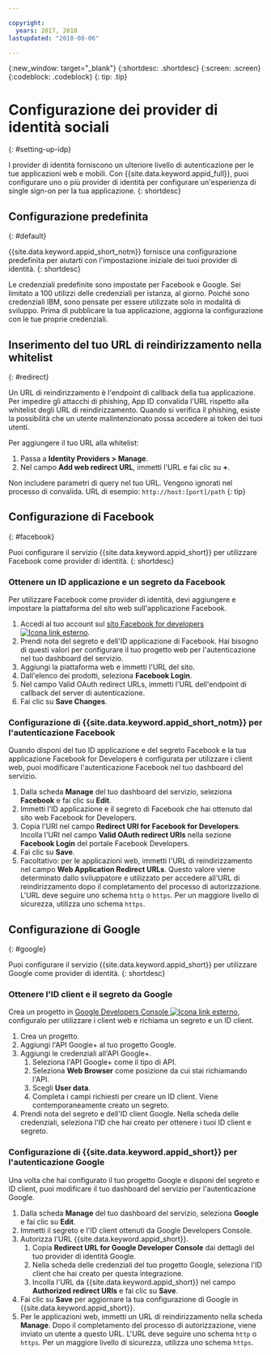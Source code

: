 ```yaml
---

copyright:
  years: 2017, 2018
lastupdated: "2018-08-06"

---
```


{:new_window: target="_blank"}
{:shortdesc: .shortdesc}
{:screen: .screen}
{:codeblock: .codeblock}
{: tip: .tip}

# Configurazione dei provider di identità sociali
{: #setting-up-idp}

I provider di identità forniscono un ulteriore livello di autenticazione per le tue applicazioni web e mobili. Con {{site.data.keyword.appid_full}}, puoi configurare uno o più provider di identità per configurare un'esperienza di single sign-on per la tua applicazione.
{: shortdesc}

## Configurazione predefinita
{: #default}

{{site.data.keyword.appid_short_notm}} fornisce una configurazione predefinita per aiutarti con l'impostazione iniziale dei tuoi provider di identità.
{: shortdesc}

Le credenziali predefinite sono impostate per Facebook e Google. Sei limitato a 100 utilizzi delle credenziali per istanza, al giorno. Poiché sono credenziali IBM, sono pensate per essere utilizzate solo in modalità di sviluppo. Prima di pubblicare la tua applicazione, aggiorna la configurazione con le tue proprie credenziali.

## Inserimento del tuo URL di reindirizzamento nella whitelist
{: #redirect}

Un URL di reindirizzamento è l'endpoint di callback della tua applicazione. Per impedire gli attacchi di phishing, App ID convalida l'URL rispetto alla whitelist degli URL di reindirizzamento. Quando si verifica il phishing, esiste la possibilità che un utente malintenzionato possa accedere ai token dei tuoi utenti.

Per aggiungere il tuo URL alla whitelist:

1. Passa a **Identity Providers > Manage**.
2. Nel campo **Add web redirect URL**, immetti l'URL e fai clic su **+**.

Non includere parametri di query nel tuo URL. Vengono ignorati nel processo di convalida. URL di esempio: `http://host:[port]/path`
{: tip}


## Configurazione di Facebook
{: #facebook}

Puoi configurare il servizio {{site.data.keyword.appid_short}} per utilizzare Facebook come provider di identità.
{: shortdesc}

### Ottenere un ID applicazione e un segreto da Facebook

Per utilizzare Facebook come provider di identità, devi aggiungere e impostare la piattaforma del sito web sull'applicazione Facebook.

1. Accedi al tuo account sul <a href="https://developers.facebook.com/docs/apps/register" target="_blank">sito Facebook for developers <img src="../../icons/launch-glyph.svg" alt="Icona link esterno"></a>.
2. Prendi nota del segreto e dell'ID applicazione di Facebook. Hai bisogno di questi valori per configurare il tuo progetto web per l'autenticazione nel tuo dashboard del servizio.
3. Aggiungi la piattaforma web e immetti l'URL del sito.
4. Dall'elenco dei prodotti, seleziona **Facebook Login**.
5. Nel campo Valid OAuth redirect URLs, immetti l'URL dell'endpoint di callback del server di autenticazione.
6. Fai clic su **Save Changes**.


### Configurazione di {{site.data.keyword.appid_short_notm}} per l'autenticazione Facebook

Quando disponi del tuo ID applicazione e del segreto Facebook e la tua applicazione Facebook for Developers è configurata per utilizzare i client web, puoi modificare l'autenticazione Facebook nel tuo dashboard del servizio.

1. Dalla scheda **Manage** del tuo dashboard del servizio, seleziona **Facebook** e fai clic su **Edit**.
2. Immetti l'ID applicazione e il segreto di Facebook che hai ottenuto dal sito web Facebook for Developers.
3. Copia l'URI nel campo **Redirect URI for Facebook for Developers**. Incolla l'URI nel campo **Valid OAuth redirect URIs** nella sezione **Facebook Login** del portale Facebook Developers.
4. Fai clic su **Save**.
5. Facoltativo: per le applicazioni web, immetti l'URL di reindirizzamento nel campo **Web Application Redirect URLs**. Questo valore viene determinato dallo sviluppatore e utilizzato per accedere all'URL di reindirizzamento dopo il completamento del processo di autorizzazione. L'URL deve seguire uno schema `http` o `https`. Per un maggiore livello di sicurezza, utilizza uno schema `https`.


## Configurazione di Google
{: #google}

Puoi configurare il servizio {{site.data.keyword.appid_short}} per utilizzare Google come provider di identità.
{: shortdesc}

### Ottenere l'ID client e il segreto da Google

Crea un progetto in <a href="https://developers.google.com/" target="_blank">Google Developers Console <img src="../../icons/launch-glyph.svg" alt="Icona link esterno"></a>, configuralo per utilizzare i client web e richiama un segreto e un ID client.

1. Crea un progetto.
2. Aggiungi l'API Google+ al tuo progetto Google.
3. Aggiungi le credenziali all'API Google+.
    1. Seleziona l'API Google+ come il tipo di API.
    2. Seleziona **Web Browser** come posizione da cui stai richiamando l'API.
    3. Scegli **User data**.
    4. Completa i campi richiesti per creare un ID client. Viene contemporaneamente creato un segreto.
4. Prendi nota del segreto e dell'ID client Google. Nella scheda delle credenziali, seleziona l'ID che hai creato per ottenere i tuoi ID client e segreto.

### Configurazione di {{site.data.keyword.appid_short}} per l'autenticazione Google

Una volta che hai configurato il tuo progetto Google e disponi del segreto e ID client, puoi modificare il tuo dashboard del servizio per l'autenticazione Google.

1. Dalla scheda **Manage** del tuo dashboard del servizio, seleziona **Google** e fai clic su **Edit**.
2. Immetti il segreto e l'ID client ottenuti da Google Developers Console.
3. Autorizza l'URL {{site.data.keyword.appid_short}}.
    1. Copia **Redirect URL for Google Developer Console** dai dettagli del tuo provider di identità Google.
    2. Nella scheda delle credenziali del tuo progetto Google, seleziona l'ID client che hai creato per questa integrazione.
    3. Incolla l'URL da {{site.data.keyword.appid_short}} nel campo **Authorized redirect URIs** e fai clic su **Save**.
4. Fai clic su **Save** per aggiornare la tua configurazione di Google in {{site.data.keyword.appid_short}}.
5. Per le applicazioni web, immetti un URL di reindirizzamento nella scheda **Manage**. Dopo il completamento del processo di autorizzazione, viene inviato un utente a questo URL. L'URL deve seguire uno schema `http` o `https`. Per un maggiore livello di sicurezza, utilizza uno schema `https`.
